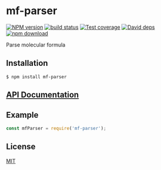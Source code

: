 # mf-parser

  [![NPM version][npm-image]][npm-url]
  [![build status][travis-image]][travis-url]
  [![Test coverage][codecov-image]][codecov-url]
  [![David deps][david-image]][david-url]
  [![npm download][download-image]][download-url]
  
Parse molecular formula

## Installation

`$ npm install mf-parser`

## [API Documentation](https://cheminfo-js.github.io/mf-parser/)

## Example

```js
const mfParser = require('mf-parser');
```


## License

[MIT](./LICENSE)

[npm-image]: https://img.shields.io/npm/v/mf-parser.svg?style=flat-square
[npm-url]: https://www.npmjs.com/package/mf-parser
[travis-image]: https://img.shields.io/travis/cheminfo-js/mf-parser/master.svg?style=flat-square
[travis-url]: https://travis-ci.org/cheminfo-js/mf-parser
[codecov-image]: https://img.shields.io/codecov/c/github/cheminfo-js/mf-parser.svg?style=flat-square
[codecov-url]: https://codecov.io/gh/cheminfo-js/mf-parser
[david-image]: https://img.shields.io/david/cheminfo-js/mf-parser.svg?style=flat-square
[david-url]: https://david-dm.org/cheminfo-js/mf-parser
[download-image]: https://img.shields.io/npm/dm/mf-parser.svg?style=flat-square
[download-url]: https://www.npmjs.com/package/mf-parser
